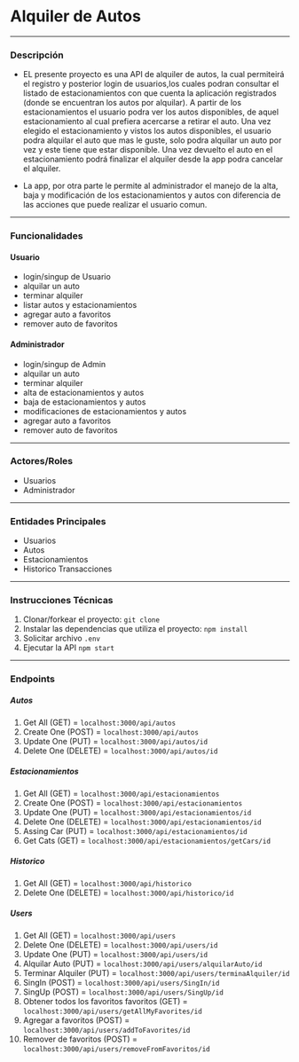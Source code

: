 
# Alquiler de Autos

---

### Descripción

- EL presente proyecto es una API de alquiler de autos, la cual permiteirá el registro y posterior login de usuarios,los cuales podran consultar
el listado de estacionamientos con que cuenta la aplicación registrados (donde se encuentran los autos por alquilar). A partir de los estacionamientos el usuario podra ver los autos disponibles, de aquel estacionamiento al cual prefiera acercarse a retirar el auto. Una vez elegido el estacionamiento y vistos los autos disponibles, el usuario podra alquilar el auto que mas le guste, solo podra alquilar un auto por vez y este tiene que estar disponible. Una vez devuelto el auto en el estacionamiento podrá finalizar el alquiler desde la app podra cancelar el alquiler.

- La app, por otra parte le permite al administrador el manejo de la alta, baja y modificación de los estacionamientos y autos con diferencia de las acciones que puede realizar el usuario comun.

---

### Funcionalidades

#### Usuario

- login/singup de Usuario
- alquilar un auto
- terminar alquiler
- listar autos y estacionamientos
- agregar auto a favoritos
- remover auto de favoritos

#### Administrador

- login/singup de Admin
- alquilar un auto
- terminar alquiler
- alta de estacionamientos y autos
- baja de estacionamientos y autos
- modificaciones de estacionamientos y autos
- agregar auto a favoritos
- remover auto de favoritos

---

### Actores/Roles
- Usuarios
- Administrador

---

### Entidades Principales
- Usuarios
- Autos
- Estacionamientos
- Historico Transacciones

---

### Instrucciones Técnicas

1. Clonar/forkear el proyecto: `git clone`
2. Instalar las dependencias que utiliza el proyecto: `npm install`
3. Solicitar archivo `.env`
4. Ejecutar la API `npm start`

---

### Endpoints

##### Autos

1. Get All (GET) = `localhost:3000/api/autos`
2. Create One (POST) = `localhost:3000/api/autos`
3. Update One (PUT) = `localhost:3000/api/autos/id`
4. Delete One (DELETE) = `localhost:3000/api/autos/id` 

##### Estacionamientos

1. Get All (GET) = `localhost:3000/api/estacionamientos`
2. Create One (POST) = `localhost:3000/api/estacionamientos`
3. Update One (PUT) = `localhost:3000/api/estacionamientos/id`
4. Delete One (DELETE) = `localhost:3000/api/estacionamientos/id` 
5. Assing Car (PUT) = `localhost:3000/api/estacionamientos/id`
6. Get Cats (GET) = `localhost:3000/api/estacionamientos/getCars/id`

##### Historico

1. Get All (GET) = `localhost:3000/api/historico`
2. Delete One (DELETE) = `localhost:3000/api/historico/id` 

##### Users

1. Get All (GET) = `localhost:3000/api/users`
2. Delete One (DELETE) = `localhost:3000/api/users/id`
3. Update One (PUT) = `localhost:3000/api/users/id`
4. Alquilar Auto (PUT) = `localhost:3000/api/users/alquilarAuto/id`
5. Terminar Alquiler (PUT) = `localhost:3000/api/users/terminaAlquiler/id`
6. SingIn (POST) = `localhost:3000/api/users/SingIn/id`
7. SingUp (POST) = `localhost:3000/api/users/SingUp/id` 
8. Obtener todos los favoritos favoritos (GET) = `localhost:3000/api/users/getAllMyFavorites/id`
9. Agregar a favoritos (POST) = `localhost:3000/api/users/addToFavorites/id`
10. Remover de favoritos (POST) = `localhost:3000/api/users/removeFromFavoritos/id`